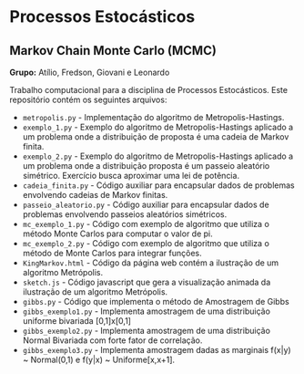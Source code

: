 
# Processos Estocásticos
## Markov Chain Monte Carlo (MCMC)

**Grupo:** Atílio, Fredson, Giovani e Leonardo

Trabalho computacional para a disciplina de Processos Estocásticos. Este repositório contém os seguintes arquivos:

* `metropolis.py` - Implementação do algoritmo de Metropolis-Hastings.
* `exemplo_1.py` - Exemplo do algoritmo de Metropolis-Hastings aplicado a um problema onde a distribuição de proposta é uma cadeia de Markov finita.
* `exemplo_2.py` - Exemplo do algoritmo de Metropolis-Hastings aplicado a um problema onde a distribuição proposta é um passeio aleatório simétrico. Exercício busca aproximar uma lei de potência.
* `cadeia_finita.py` - Código auxiliar para encapsular dados de problemas envolvendo cadeias de Markov finitas.
* `passeio_aleatorio.py` - Código auxiliar para encapsular dados de problemas envolvendo passeios aleatórios simétricos.
* `mc_exemplo_1.py` - Código com exemplo de algoritmo que utiliza o método Monte Carlos para computar o valor de pi.
* `mc_exemplo_2.py` - Código com exemplo de algoritmo que utiliza o método de Monte Carlos para integrar funções.
* `KingMarkov.html` - Código da página web contém a ilustração de um algoritmo Metrópolis.
* `sketch.js` - Código javascript que gera a visualização animada da ilustração de um algoritmo Metrópolis.
* `gibbs.py` - Código que implementa o método de Amostragem de Gibbs
* `gibbs_exemplo1.py` - Implementa amostragem de uma distribuição uniforme bivariada [0,1]x[0,1]
* `gibbs_exemplo2.py` - Implementa amostragem de uma distribuição Normal Bivariada com forte fator de correlação.
* `gibbs_exemplo3.py` - Implementa amostragem dadas as marginais f(x|y) ~ Normal(0,1) e f(y|x) ~ Uniforme[x,x+1].
